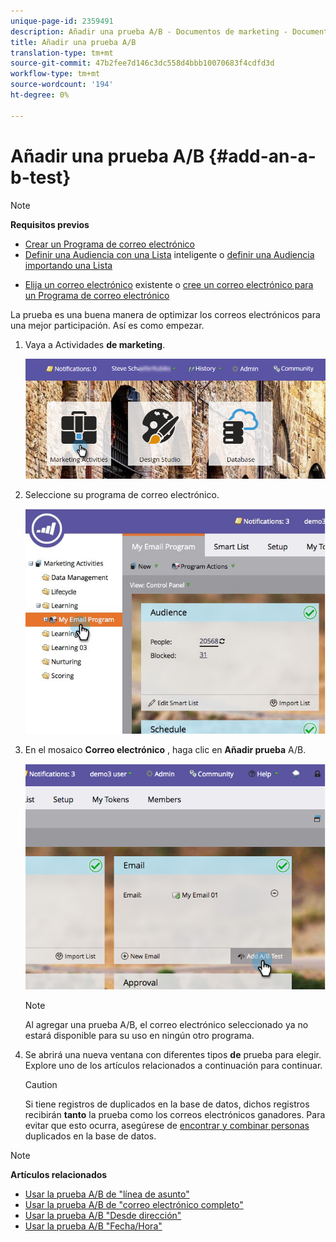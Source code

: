 ```yaml
---
unique-page-id: 2359491
description: Añadir una prueba A/B - Documentos de marketing - Documentación del producto
title: Añadir una prueba A/B
translation-type: tm+mt
source-git-commit: 47b2fee7d146c3dc558d4bbb10070683f4cdfd3d
workflow-type: tm+mt
source-wordcount: '194'
ht-degree: 0%

---
```



# Añadir una prueba A/B {#add-an-a-b-test}

>[!NOTE]
>
>**Requisitos previos**
>
>* [Crear un Programa de correo electrónico](../../../../../product-docs/email-marketing/email-programs/creating-an-email-program/create-an-email-program.md)
>* [Definir una Audiencia con una Lista](../../../../../product-docs/email-marketing/email-programs/managing-people-in-email-programs/define-an-audience-with-a-smart-list.md) inteligente o [definir una Audiencia importando una Lista](../../../../../product-docs/email-marketing/email-programs/managing-people-in-email-programs/define-an-audience-by-importing-a-list.md)

   >
   >
* [Elija un correo electrónico](../../../../../product-docs/email-marketing/email-programs/email-program-actions/choose-an-existing-email.md) existente o [cree un correo electrónico para un Programa de correo electrónico](../../../../../product-docs/email-marketing/email-programs/email-program-actions/create-an-email-for-an-email-program.md)

>



La prueba es una buena manera de optimizar los correos electrónicos para una mejor participación. Así es como empezar.

1. Vaya a Actividades **de marketing**.

   ![](assets/login-marketing-activities.png)

1. Seleccione su programa de correo electrónico.

   ![](assets/selectemailprogram.jpg)

1. En el mosaico **Correo electrónico** , haga clic en **Añadir prueba** A/B.

   ![](assets/image2014-9-12-14-3a39-3a29.png)

   >[!NOTE]
   >
   >Al agregar una prueba A/B, el correo electrónico seleccionado ya no estará disponible para su uso en ningún otro programa.

1. Se abrirá una nueva ventana con diferentes tipos **de** prueba para elegir. Explore uno de los artículos relacionados a continuación para continuar.

   >[!CAUTION]
   >
   >Si tiene registros de duplicados en la base de datos, dichos registros recibirán **tanto** la prueba como los correos electrónicos ganadores. Para evitar que esto ocurra, asegúrese de [encontrar y combinar personas](http://docs.marketo.com/x/G4EI) duplicados en la base de datos.

>[!NOTE]
>
>**Artículos relacionados**
>
>* [Usar la prueba A/B de &quot;línea de asunto&quot;](use-subject-line-a-b-testing.md)
>* [Usar la prueba A/B de &quot;correo electrónico completo&quot;](use-whole-email-a-b-testing.md)
>* [Usar la prueba A/B &quot;Desde dirección&quot;](use-from-address-a-b-testing.md)
>* [Usar la prueba A/B &quot;Fecha/Hora&quot;](use-date-time-a-b-testing.md)

>



